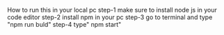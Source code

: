 How to run this in your local pc
step-1 make sure to install node js in your code editor
step-2 install npm in your pc
step-3 go to terminal and type "npm run buld"
step-4 type" npm start" 
